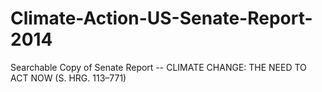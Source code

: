 # Climate-Action-US-Senate-Report-2014
Searchable Copy of Senate Report -- CLIMATE CHANGE: THE NEED TO ACT NOW (S. HRG. 113–771) 
